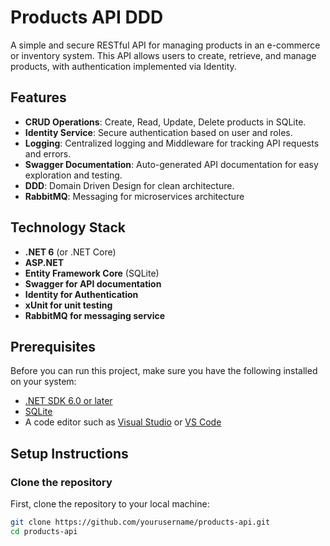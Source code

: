 # Products API DDD

A simple and secure RESTful API for managing products in an e-commerce or inventory system. This API allows users to create, retrieve, and manage products, with authentication implemented via Identity.

## Features

- **CRUD Operations**: Create, Read, Update, Delete products in SQLite.
- **Identity Service**: Secure authentication based on user and roles.
- **Logging**: Centralized logging and Middleware for tracking API requests and errors.
- **Swagger Documentation**: Auto-generated API documentation for easy exploration and testing.
- **DDD**: Domain Driven Design for clean architecture.
- **RabbitMQ**: Messaging for microservices architecture
  
## Technology Stack

- **.NET 6** (or .NET Core)
- **ASP.NET**
- **Entity Framework Core** (SQLite)
- **Swagger for API documentation**
- **Identity for Authentication**
- **xUnit for unit testing**
- **RabbitMQ for messaging service**

## Prerequisites

Before you can run this project, make sure you have the following installed on your system:

- [.NET SDK 6.0 or later](https://dotnet.microsoft.com/download/dotnet)
- [SQLite](https://www.sqlite.org/)
- A code editor such as [Visual Studio](https://visualstudio.microsoft.com/) or [VS Code](https://code.visualstudio.com/)

## Setup Instructions

### Clone the repository

First, clone the repository to your local machine:

```bash
git clone https://github.com/yourusername/products-api.git
cd products-api
